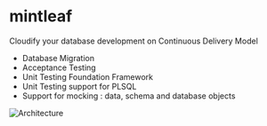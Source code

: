 # mintleaf

Cloudify your database development on Continuous Delivery Model

- Database Migration
- Acceptance Testing
- Unit Testing Foundation Framework
- Unit Testing support for PLSQL
- Support for mocking : data, schema and database objects


![Architecture](https://github.com/senips/mintleaf/blob/master/img/mintleafarch.jpg)

 
